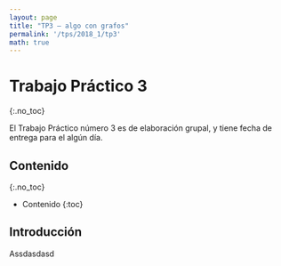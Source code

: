 ```yaml
---
layout: page
title: "TP3 – algo con grafos"
permalink: '/tps/2018_1/tp3'
math: true
---
```


Trabajo Práctico 3
================
{:.no_toc}

El Trabajo Práctico número 3 es de elaboración grupal, y tiene fecha de entrega
para el algún día.

Contenido
---------
{:.no_toc}

* Contenido
{:toc}


Introducción
------------

Assdasdasd